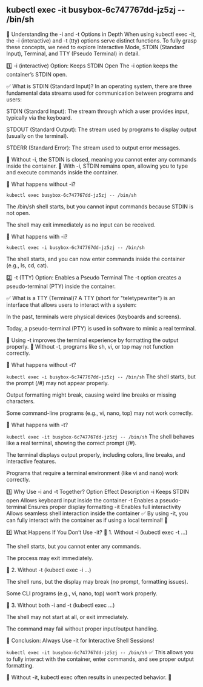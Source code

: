 ## kubectl exec -it busybox-6c747767dd-jz5zj -- /bin/sh

📌 Understanding the -i and -t Options in Depth
When using kubectl exec -it, the -i (interactive) and -t (tty) options serve distinct functions. To fully grasp these concepts, we need to explore Interactive Mode, STDIN (Standard Input), Terminal, and TTY (Pseudo Terminal) in detail.

1️⃣ -i (interactive) Option: Keeps STDIN Open
The -i option keeps the container’s STDIN open.

✅ What is STDIN (Standard Input)?
In an operating system, there are three fundamental data streams used for communication between programs and users:

STDIN (Standard Input): The stream through which a user provides input, typically via the keyboard.

STDOUT (Standard Output): The stream used by programs to display output (usually on the terminal).

STDERR (Standard Error): The stream used to output error messages.

📌 Without -i, the STDIN is closed, meaning you cannot enter any commands inside the container.
📌 With -i, STDIN remains open, allowing you to type and execute commands inside the container.

🔹 What happens without -i?

``kubectl exec busybox-6c747767dd-jz5zj -- /bin/sh``

The /bin/sh shell starts, but you cannot input commands because STDIN is not open.

The shell may exit immediately as no input can be received.

🔹 What happens with -i?


``kubectl exec -i busybox-6c747767dd-jz5zj -- /bin/sh``

The shell starts, and you can now enter commands inside the container (e.g., ls, cd, cat).

2️⃣ -t (TTY) Option: Enables a Pseudo Terminal
The -t option creates a pseudo-terminal (PTY) inside the container.

✅ What is a TTY (Terminal)?
A TTY (short for "teletypewriter") is an interface that allows users to interact with a system:

In the past, terminals were physical devices (keyboards and screens).

Today, a pseudo-terminal (PTY) is used in software to mimic a real terminal.

📌 Using -t improves the terminal experience by formatting the output properly.
📌 Without -t, programs like sh, vi, or top may not function correctly.

🔹 What happens without -t?

``kubectl exec -i busybox-6c747767dd-jz5zj -- /bin/sh``
The shell starts, but the prompt (/#) may not appear properly.

Output formatting might break, causing weird line breaks or missing characters.

Some command-line programs (e.g., vi, nano, top) may not work correctly.

🔹 What happens with -t?

``kubectl exec -it busybox-6c747767dd-jz5zj -- /bin/sh``
The shell behaves like a real terminal, showing the correct prompt (/#).

The terminal displays output properly, including colors, line breaks, and interactive features.

Programs that require a terminal environment (like vi and nano) work correctly.

3️⃣ Why Use -i and -t Together?
Option	Effect	Description
-i	Keeps STDIN open	Allows keyboard input inside the container
-t	Enables a pseudo-terminal	Ensures proper display formatting
-it	Enables full interactivity	Allows seamless shell interaction inside the container
✅ By using -it, you can fully interact with the container as if using a local terminal! 🚀

4️⃣ What Happens If You Don’t Use -it?
🚨 1. Without -i (kubectl exec -t ...)

The shell starts, but you cannot enter any commands.

The process may exit immediately.

🚨 2. Without -t (kubectl exec -i ...)

The shell runs, but the display may break (no prompt, formatting issues).

Some CLI programs (e.g., vi, nano, top) won’t work properly.

🚨 3. Without both -i and -t (kubectl exec ...)

The shell may not start at all, or exit immediately.

The command may fail without proper input/output handling.

📌 Conclusion: Always Use -it for Interactive Shell Sessions!

``kubectl exec -it busybox-6c747767dd-jz5zj -- /bin/sh``
✅ This allows you to fully interact with the container, enter commands, and see proper output formatting.

📌 Without -it, kubectl exec often results in unexpected behavior. 🚀
